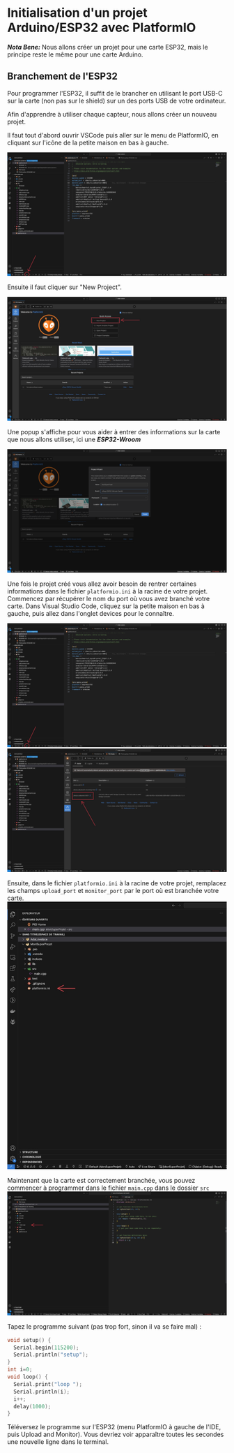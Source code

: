 
# Initialisation d'un projet Arduino/ESP32 avec PlatformIO

**_Nota Bene:_** Nous allons créer un projet pour une carte ESP32, mais le principe reste le même pour une carte Arduino. 

## Branchement de l'ESP32

Pour programmer l'ESP32, il suffit de le brancher en utilisant le port USB-C sur la carte (non pas sur le shield) sur un des ports USB de votre ordinateur.  

Afin d'apprendre à utiliser chaque capteur, nous allons créer un nouveau projet.

Il faut tout d'abord ouvrir VSCode puis aller sur le menu de PlatformIO, en cliquant sur l'icône de la petite maison en bas à gauche.

![petite maison](./assets/PIOHome.jpg)

Ensuite il faut cliquer sur "New Project".

![Créer projet](./assets/creerProjet.jpg)


Une popup s'affiche pour vous aider à entrer des informations sur la carte que nous allons utiliser, ici une _**ESP32-Wroom**_


![Entrez les informations](./assets/creerProjetInfos.png)

Une fois le projet créé vous allez avoir besoin de rentrer certaines informations dans le fichier `platformio.ini` à la racine de votre projet. Commencez par récupérer le nom du port où vous avez branché votre carte. Dans Visual Studio Code, cliquez sur la petite maison en bas à gauche, puis allez dans l'onglet devices pour le connaître.

![petite maison](./assets/PIOHome.jpg)
![port](./assets/PIOHome-devices.jpg)

Ensuite, dans le fichier `platformio.ini` à la racine de votre projet, remplacez les champs `upload_port` et `monitor_port` par le port où est branchée votre carte.
![platformio.ini](./assets/initFile.jpg)

Maintenant que la carte est correctement branchée, vous pouvez commencer à programmer dans le fichier `main.cpp` dans le dossier `src`
![main](./assets/mainCPP.jpg)

Tapez le programme suivant (pas trop fort, sinon il va se faire mal) :
    
```C
void setup() {
  Serial.begin(115200);
  Serial.println("setup");
}
int i=0;
void loop() {
  Serial.print("loop ");
  Serial.println(i);
  i++;
  delay(1000);
}
```

Téléversez le programme sur l'ESP32 (menu PlatformIO à gauche de l'IDE, puis Upload and Monitor). Vous devriez voir apparaître toutes les secondes une nouvelle ligne dans le terminal.